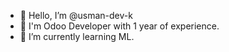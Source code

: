 - 👋 Hello, I’m @usman-dev-k
- 👀 I'm Odoo Developer with 1 year of experience.
- 🌱 I’m currently learning ML.


<!---
usman-dev-k/usman-dev-k is a ✨ special ✨ repository because its `README.md` (this file) appears on your GitHub profile.
You can click the Preview link to take a look at your changes.
--->

